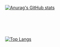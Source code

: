 [![Anurag's GitHub stats](https://github-readme-stats.vercel.app/api?username=edmonds4553)](https://github.com/anuraghazra/github-readme-stats)
<br/><br/><br/><br/><br/><br/>
[![Top Langs](https://github-readme-stats.vercel.app/api/top-langs/?username=edmonds4553&layout=compact)](https://github.com/anuraghazra/github-readme-stats)

